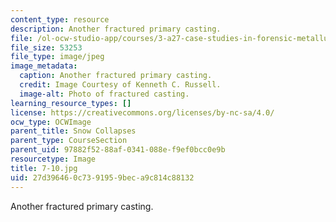 ```yaml
---
content_type: resource
description: Another fractured primary casting.
file: /ol-ocw-studio-app/courses/3-a27-case-studies-in-forensic-metallurgy-fall-2007/27d396460c7391959beca9c814c88132_7-10.jpg
file_size: 53253
file_type: image/jpeg
image_metadata:
  caption: Another fractured primary casting.
  credit: Image Courtesy of Kenneth C. Russell.
  image-alt: Photo of fractured casting.
learning_resource_types: []
license: https://creativecommons.org/licenses/by-nc-sa/4.0/
ocw_type: OCWImage
parent_title: Snow Collapses
parent_type: CourseSection
parent_uid: 97882f52-88af-0341-088e-f9ef0bcc0e9b
resourcetype: Image
title: 7-10.jpg
uid: 27d39646-0c73-9195-9bec-a9c814c88132
---
```

Another fractured primary casting.